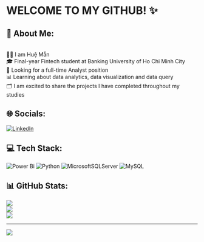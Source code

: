 # WELCOME TO MY GITHUB!  ✨<br> 

## 💫 About Me:
<br>👩‍🦰 I am Huệ Mẫn<br>🎓 Final-year Fintech student at Banking University of Ho Chi Minh City <br>💼 Looking for a full-time Analyst position <br>📊 Learning about data analytics, data visualization and data query<br>🗂️ I am excited to share the projects I have completed throughout my studies<br>


## 🌐 Socials:
[![LinkedIn](https://img.shields.io/badge/LinkedIn-%230077B5.svg?logo=linkedin&logoColor=white)](https://linkedin.com/in/www.linkedin.com/in/huemandam) 

## 💻 Tech Stack:
![Power Bi](https://img.shields.io/badge/power_bi-F2C811?style=for-the-badge&logo=powerbi&logoColor=black) ![Python](https://img.shields.io/badge/python-3670A0?style=for-the-badge&logo=python&logoColor=ffdd54) ![MicrosoftSQLServer](https://img.shields.io/badge/Microsoft%20SQL%20Server-CC2927?style=for-the-badge&logo=microsoft%20sql%20server&logoColor=white) ![MySQL](https://img.shields.io/badge/mysql-4479A1.svg?style=for-the-badge&logo=mysql&logoColor=white)

## 📊 GitHub Stats:
![](https://github-readme-stats.vercel.app/api?username=hman1812&theme=one_dark_pro&hide_border=false&include_all_commits=false&count_private=false)<br/>
![](https://nirzak-streak-stats.vercel.app/?user=hman1812&theme=one_dark_pro&hide_border=false)<br/>
![](https://github-readme-stats.vercel.app/api/top-langs/?username=hman1812&theme=one_dark_pro&hide_border=false&include_all_commits=false&count_private=false&layout=compact)

---
[![](https://visitcount.itsvg.in/api?id=hman1812&icon=0&color=0)](https://visitcount.itsvg.in)

<!-- Proudly created with GPRM ( https://gprm.itsvg.in ) -->
